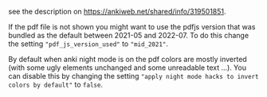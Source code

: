 see the description on https://ankiweb.net/shared/info/319501851.

If the pdf file is not shown you might want to use the pdfjs version that was bundled 
as the default between 2021-05 and 2022-07. To do this change the setting 
`"pdf_js_version_used"` to `"mid_2021"`.

By default when anki night mode is on the pdf colors are mostly inverted (with some
ugly elements unchanged and some unreadable text ...). You can disable this
by changing the setting `"apply night mode hacks to invert colors by default"` to
`false`.